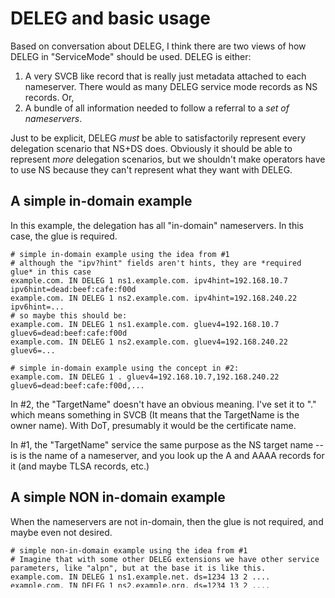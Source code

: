# DELEG and basic usage

Based on conversation about DELEG, I think there are two views of how DELEG in "ServiceMode" should be used.  DELEG is either:

1. A very SVCB like record that is really just metadata attached to each nameserver.  There would as many DELEG service mode records as NS records. Or,
2. A bundle of all information needed to follow a referral to a *set of nameservers*.

Just to be explicit, DELEG *must* be able to satisfactorily represent every delegation scenario that NS+DS does.  Obviously it should be able to represent *more* delegation scenarios, but we shouldn't make operators have to use NS because they can't represent what they want with DELEG.

## A simple in-domain example

In this example, the delegation has all "in-domain" nameservers.  In this case, the glue is required.

```text
# simple in-domain example using the idea from #1
# although the "ipv?hint" fields aren't hints, they are *required glue* in this case
example.com. IN DELEG 1 ns1.example.com. ipv4hint=192.168.10.7 ipv6hint=dead:beef:cafe:f00d
example.com. IN DELEG 1 ns2.example.com. ipv4hint=192.168.240.22 ipv6hint=...
# so maybe this should be:
example.com. IN DELEG 1 ns1.example.com. gluev4=192.168.10.7 gluev6=dead:beef:cafe:f00d
example.com. IN DELEG 1 ns2.example.com. gluev4=192.168.240.22 gluev6=...

# simple in-domain example using the concept in #2:
example.com. IN DELEG 1 . gluev4=192.168.10.7,192.168.240.22 gluev6=dead:beef:cafe:f00d,...
```

In #2, the "TargetName" doesn't have an obvious meaning.  I've set it to "." which means something in SVCB (It means that the TargetName is the owner name).  With DoT, presumably it would be the certificate name.

In #1, the "TargetName" service the same purpose as the NS target name -- is is the name of a nameserver, and you look up the A and AAAA records for it (and maybe TLSA records, etc.)

## A simple NON in-domain example

When the nameservers are not in-domain, then the glue is not required, and maybe even not desired.

```zone
# simple non-in-domain example using the idea from #1
# Imagine that with some other DELEG extensions we have other service parameters, like "alpn", but at the base it is like this.
example.com. IN DELEG 1 ns1.example.net. ds=1234 13 2 ....
example.com. IN DELEG 1 ns2.example.org. ds=1234 13 2 ....
example.com. IN RRSIG DELEG ...

# using the idea from #2
example.com. IN DELEG 1 . gluev4=<ip of ns1.example.net>,<ip of ns2.example.org> ds=1234 13 2
example.com. IN RRSIG DELEG ...
```

Concept #2 has some advantages: we don't need to repeat the DS information, for one.  However, it likely has a serious issue.  The owner of "example.com." may not have any control over `ns1.example.net` (maybe them both being `example` doesn't help here, but imagine `example.com.`, `example.net.`, and `example.org` being mangaged by different entities, only loosely coupled.)  So how would `ns1.example.net.` be renumbered?

So, try again?

```zone
# simple non-in-domain example using #2 and domain names
example.com. IN DELEG 1 . ns=ns1.example.net,ns2.example.org ds=1234 13 2 ...
```

This maybe solves the management problem: `ns1.example.net` can renumber without the owner of example.com having to update their DELEG.  However, if we had only IP addresses in the DELEG, we could have made the resolution process more efficient.  If we only have IP addresses in the DELEG when they are in-domain, then we are as efficient as NS.

## Resolver Efficiency

What do we mean by resolver efficiency?  Roughly, when a resolver follows a delegation, it potentially has to do a bunch of extra work.  In particular, if we have NS targets without glue, resolvers need to look up the address records at that name.

DELEG's AliasMode adds more work to the resolver.  It needs to first resolve the `<targetName>` SVCB record RRset.  To be clear, this is not at all very different than resolving NS targets.

If the resolver need to resolve the AliasMode DELEG targetNames *and* still resolve all of the NS targets (really SVCB targetNames), then we've added more work to the resolver without taking any away.

If, however, you could embrace the idea in #2, then (maybe) while adding work to resolve AliasMode targets, we can eliminate work to resolve NS targets.

Making resolvers a little less efficient is far from a deal-breaker, though.  Resolvers are already doing a lot of work, what is one more set of lookups?

## Data Organization

I think the main difference between #1 and #2 is how the data is organized.

Since #1 appears to be essentially per-NS, we have properties, like DS, that likely go with multiple nameservers.  If that set of nameservers is all controlled by the same entity, maybe this is no big deal -- just all the set of IP address to the one targetName, and lo! you have a group of nameservers.

However, if the nameservers are controlled by different entities, then maybe I can't just add them to my one targetName.  Instead, I need to let the owners of those nameservers change the IP addresses without my knowledge.

Most of the time that we've been talking about scenarios like this, we've been talking about AliasMode.  But consider for an instant a simpler scenario.  We just have normal DNS secondaries, but run by other organizations.  My own domain is like this:

```zone
blacka.com. IN NS keilir.ogud.com.   ; run by Olafur
blacka.com. IN NS typhoon.kahlerlarson.org.  ; run by Matt Larson
blacka.com. IN NS ns1.blacka.com.  ; run by me, and the primary
```

How would this look with DELEG?

```zone
blacka.com. IN DELEG 1 keilir.ogud.com. ds=14551 15 2 FC2459...   ; resolvers have to look up this name to get the IP
blacka.com. IN DELEG 1 typhoon.kahlerlarson.org. ds=14551 15 2 FC2459...  ; and this one
blacka.com. IN DELEG 1 ns1.blacka.com ipv4hint=70.164.19.155 ds=14551 15 2 FC2459...  ; but this one is in-domain, so we get the required "hint"
```

Note that the DS must be repeated with each DELEG.  Is that OK?

Theoretically, we could say "just use AliasMode" for this, but is that right?  What if Olafur or Matt doesn't want to publish an SVCB record that I can point to?

Idea #2 is not as well thought out at this point.  Do we add domain names to the SvcParams?  Do we allow for a set of targetNames?  If we add domain names to the SvcParams, is there a more compact way to encode them?

```zone
blacka.com. IN DELEG 1 ns1.blacka.com ns=keilir.ogud.com,typhoon.kahlerlarson.org gluev4=70.164.19.155 ds=14551 15 2 FC2459...
```